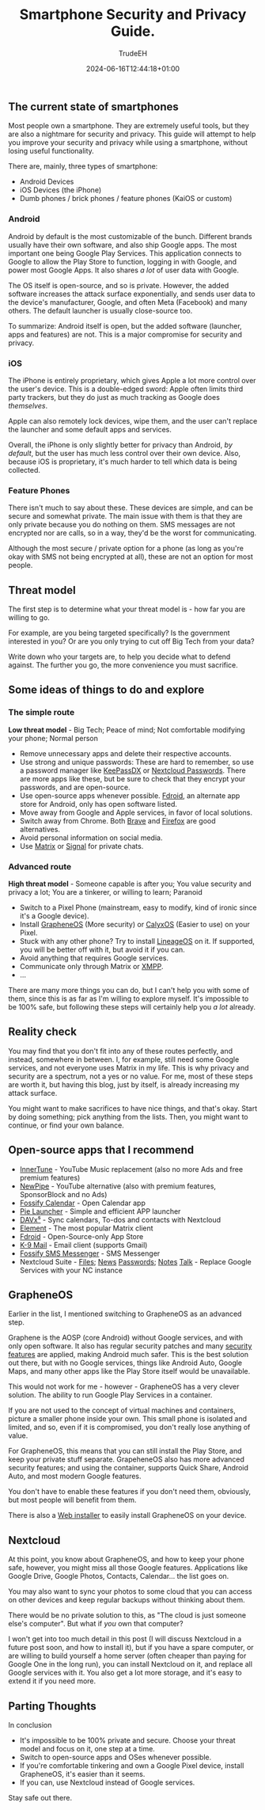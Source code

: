 ﻿---
# Post
draft: false
searchHidden: false
showToc: true # Table of Contents
author: "TrudeEH"
title: "Smartphone Security and Privacy Guide."
date: 2024-06-16T12:44:18+01:00
tags: ["android", "privacy", "security", "grapheneos"]
description: "Most people need a phone, but they all collect personal data and track you. How can we fix our phones, then?"
cover:
    image: "" # image path/url
    alt: "" # alt text
    caption: "" # display caption under cover
    relative: false # when using page bundles set this to true
    hidden: true # only hide on current single page
---

## The current state of smartphones

Most people own a smartphone. They are extremely useful tools, but they are also a nightmare for security and privacy. This guide will attempt to help you improve your security and privacy while using a smartphone, without losing useful functionality.

There are, mainly, three types of smartphone:
- Android Devices
- iOS Devices (the iPhone)
- Dumb phones / brick phones / feature phones (KaiOS or custom)

### Android

Android by default is the most customizable of the bunch. Different brands usually have their own software, and also ship Google apps. The most important one being Google Play Services. This application connects to Google to allow the Play Store to function, logging in with Google, and power most Google Apps. It also shares *a lot* of user data with Google.

The OS itself is open-source, and so is private. However, the added software increases the attack surface exponentially, and sends user data to the device's manufacturer, Google, and often Meta (Facebook) and many others. The default launcher is usually close-source too.

To summarize: Android itself is open, but the added software (launcher, apps and features) are not. This is a major compromise for security and privacy.

### iOS

The iPhone is entirely proprietary, which gives Apple a lot more control over the user's device. This is a double-edged sword: Apple often limits third party trackers, but they do just as much tracking as Google does *themselves*.

Apple can also remotely lock devices, wipe them, and the user can't replace the launcher and some default apps and services.

Overall, the iPhone is only slightly better for privacy than Android, *by default*, but the user has much less control over their own device. Also, because iOS is proprietary, it's much harder to tell which data is being collected.

### Feature Phones

There isn't much to say about these. These devices are simple, and can be secure and somewhat private. The main issue with them is that they are only private because you do nothing on them. SMS messages are not encrypted nor are calls, so in a way, they'd be the worst for communicating.

Although the most secure / private option for a phone (as long as you're okay with SMS not being encrypted at all), these are not an option for most people.

## Threat model

The first step is to determine what your threat model is - how far you are willing to go.

For example, are you being targeted specifically? Is the government interested in you? Or are you only trying to cut off Big Tech from your data?

Write down who your targets are, to help you decide what to defend against. The further you go, the more convenience you must sacrifice.

## Some ideas of things to do and explore

### The simple route

**Low threat model** - Big Tech; Peace of mind; Not comfortable modifying your phone; Normal person

- Remove unnecessary apps and delete their respective accounts.
- Use strong and unique passwords: These are hard to remember, so use a password manager like [KeePassDX](https://www.keepassdx.com/) or [Nextcloud Passwords](https://f-droid.org/packages/com.hegocre.nextcloudpasswords/). There are more apps like these, but be sure to check that they encrypt your passwords, and are open-source.
- Use open-source apps whenever possible. [Fdroid](https://f-droid.org/en/), an alternate app store for Android, only has open software listed.
- Move away from Google and Apple services, in favor of local solutions.
- Switch away from Chrome. Both [Brave](https://brave.com/) and [Firefox](https://www.mozilla.org/firefox/new/) are good alternatives.
- Avoid personal information on social media.
- Use [Matrix](https://matrix.org/) or [Signal](https://signal.org) for private chats.

### Advanced route

**High threat model** - Someone capable is after you; You value security and privacy a lot; You are a tinkerer, or willing to learn; Paranoid

- Switch to a Pixel Phone (mainstream, easy to modify, kind of ironic since it's a Google device).
- Install [GrapheneOS](https://grapheneos.org/) (More security) or [CalyxOS](https://calyxos.org/) (Easier to use) on your Pixel.
- Stuck with any other phone? Try to install [LineageOS](https://www.lineageos.org/) on it. If supported, you will be better off with it, but avoid it if you can.
- Avoid anything that requires Google services.
- Communicate only through Matrix or [XMPP](https://xmpp.org/).
- ...

There are many more things you can do, but I can't help you with some of them, since this is as far as I'm willing to explore myself. It's impossible to be 100% safe, but following these steps will certainly help you *a lot* already.

## Reality check

You may find that you don't fit into any of these routes perfectly, and instead, somewhere in between. I, for example, still need some Google services, and not everyone uses Matrix in my life. This is why privacy and security are a spectrum, not a yes or no value. For me, most of these steps are worth it, but having this blog, just by itself, is already increasing my attack surface.

You might want to make sacrifices to have nice things, and that's okay. Start by doing something; pick anything from the lists. Then, you might want to continue, or find your own balance.

## Open-source apps that I recommend

- [InnerTune](https://f-droid.org/packages/com.zionhuang.music/) - YouTube Music replacement (also no more Ads and free premium features)
- [NewPipe](https://f-droid.org/packages/org.schabi.newpipe/) - YouTube alternative (also with premium features, SponsorBlock and no Ads)
- [Fossify Calendar](https://f-droid.org/es/packages/org.fossify.calendar/) - Open Calendar app
- [Pie Launcher](https://f-droid.org/pt/packages/de.markusfisch.android.pielauncher/) - Simple and efficient APP launcher
- [DAVx⁵](https://f-droid.org/packages/at.bitfire.davdroid/) - Sync calendars, To-dos and contacts with Nextcloud
- [Element](https://f-droid.org/pt/packages/im.vector.app/) - The most popular Matrix client
- [Fdroid](https://f-droid.org) - Open-Source-only App Store
- [K-9 Mail](https://f-droid.org/pt/packages/com.fsck.k9/) - Email client (supports Gmail)
- [Fossify SMS Messenger](https://f-droid.org/packages/org.fossify.messages/) - SMS Messenger
- Nextcloud Suite - [Files](https://f-droid.org/packages/com.nextcloud.android.beta/); [News](https://f-droid.org/packages/de.luhmer.owncloudnewsreader/) [Passwords](https://f-droid.org/packages/com.hegocre.nextcloudpasswords/); [Notes](https://f-droid.org/packages/it.niedermann.owncloud.notes/) [Talk](https://f-droid.org/packages/com.nextcloud.talk2/) - Replace Google Services with your NC instance

## GrapheneOS

Earlier in the list, I mentioned switching to GrapheneOS as an advanced step.

Graphene is the AOSP (core Android) without Google services, and with only open software. It also has regular security patches and many [security features](https://grapheneos.org/features) are applied, making Android much safer. This is the best solution out there, but with no Google services, things like Android Auto, Google Maps, and many other apps like the Play Store itself would be unavailable.

This would not work for me - however - GrapheneOS has a very clever solution. The ability to run Google Play Services in a container.

If you are not used to the concept of virtual machines and containers, picture a smaller phone inside your own. This small phone is isolated and limited, and so, even if it is compromised, you don't really lose anything of value.

For GrapheneOS, this means that you can still install the Play Store, and keep your private stuff separate. GrapeheneOS also has more advanced security features; and using the container, supports Quick Share, Android Auto, and most modern Google features.

You don't have to enable these features if you don't need them, obviously, but most people will benefit from them.

There is also a [Web installer](https://grapheneos.org/install/web) to easily install GrapheneOS on your device.


## Nextcloud

At this point, you know about GrapheneOS, and how to keep your phone safe, however, you might miss all those Google features. Applications like Google Drive, Google Photos, Contacts, Calendar... the list goes on.

You may also want to sync your photos to some cloud that you can access on other devices and keep regular backups without thinking about them.

There would be no private solution to this, as "The cloud is just someone else's computer". But what if *you* own that computer?

I won't get into too much detail in this post (I will discuss Nextcloud in a future post soon, and how to install it), but if you have a spare computer, or are willing to build yourself a home server (often cheaper than paying for Google One in the long run), you can install Nextcloud on it, and replace all Google services with it. You also get a lot more storage, and it's easy to extend it if you need more.

## Parting Thoughts

In conclusion

- It's impossible to be 100% private and secure. Choose your threat model and focus on it, one step at a time.
- Switch to open-source apps and OSes whenever possible.
- If you're comfortable tinkering and own a Google Pixel device, install GrapheneOS, it's easier than it seems.
- If you can, use Nextcloud instead of Google services.

Stay safe out there.

